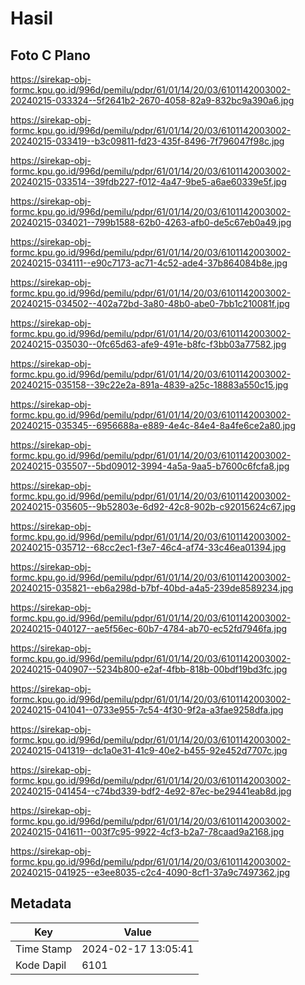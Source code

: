 # Hasil

## Foto C Plano

https://sirekap-obj-formc.kpu.go.id/996d/pemilu/pdpr/61/01/14/20/03/6101142003002-20240215-033324--5f2641b2-2670-4058-82a9-832bc9a390a6.jpg

https://sirekap-obj-formc.kpu.go.id/996d/pemilu/pdpr/61/01/14/20/03/6101142003002-20240215-033419--b3c09811-fd23-435f-8496-7f796047f98c.jpg

https://sirekap-obj-formc.kpu.go.id/996d/pemilu/pdpr/61/01/14/20/03/6101142003002-20240215-033514--39fdb227-f012-4a47-9be5-a6ae60339e5f.jpg

https://sirekap-obj-formc.kpu.go.id/996d/pemilu/pdpr/61/01/14/20/03/6101142003002-20240215-034021--799b1588-62b0-4263-afb0-de5c67eb0a49.jpg

https://sirekap-obj-formc.kpu.go.id/996d/pemilu/pdpr/61/01/14/20/03/6101142003002-20240215-034111--e90c7173-ac71-4c52-ade4-37b864084b8e.jpg

https://sirekap-obj-formc.kpu.go.id/996d/pemilu/pdpr/61/01/14/20/03/6101142003002-20240215-034502--402a72bd-3a80-48b0-abe0-7bb1c210081f.jpg

https://sirekap-obj-formc.kpu.go.id/996d/pemilu/pdpr/61/01/14/20/03/6101142003002-20240215-035030--0fc65d63-afe9-491e-b8fc-f3bb03a77582.jpg

https://sirekap-obj-formc.kpu.go.id/996d/pemilu/pdpr/61/01/14/20/03/6101142003002-20240215-035158--39c22e2a-891a-4839-a25c-18883a550c15.jpg

https://sirekap-obj-formc.kpu.go.id/996d/pemilu/pdpr/61/01/14/20/03/6101142003002-20240215-035345--6956688a-e889-4e4c-84e4-8a4fe6ce2a80.jpg

https://sirekap-obj-formc.kpu.go.id/996d/pemilu/pdpr/61/01/14/20/03/6101142003002-20240215-035507--5bd09012-3994-4a5a-9aa5-b7600c6fcfa8.jpg

https://sirekap-obj-formc.kpu.go.id/996d/pemilu/pdpr/61/01/14/20/03/6101142003002-20240215-035605--9b52803e-6d92-42c8-902b-c92015624c67.jpg

https://sirekap-obj-formc.kpu.go.id/996d/pemilu/pdpr/61/01/14/20/03/6101142003002-20240215-035712--68cc2ec1-f3e7-46c4-af74-33c46ea01394.jpg

https://sirekap-obj-formc.kpu.go.id/996d/pemilu/pdpr/61/01/14/20/03/6101142003002-20240215-035821--eb6a298d-b7bf-40bd-a4a5-239de8589234.jpg

https://sirekap-obj-formc.kpu.go.id/996d/pemilu/pdpr/61/01/14/20/03/6101142003002-20240215-040127--ae5f56ec-60b7-4784-ab70-ec52fd7946fa.jpg

https://sirekap-obj-formc.kpu.go.id/996d/pemilu/pdpr/61/01/14/20/03/6101142003002-20240215-040907--5234b800-e2af-4fbb-818b-00bdf19bd3fc.jpg

https://sirekap-obj-formc.kpu.go.id/996d/pemilu/pdpr/61/01/14/20/03/6101142003002-20240215-041041--0733e955-7c54-4f30-9f2a-a3fae9258dfa.jpg

https://sirekap-obj-formc.kpu.go.id/996d/pemilu/pdpr/61/01/14/20/03/6101142003002-20240215-041319--dc1a0e31-41c9-40e2-b455-92e452d7707c.jpg

https://sirekap-obj-formc.kpu.go.id/996d/pemilu/pdpr/61/01/14/20/03/6101142003002-20240215-041454--c74bd339-bdf2-4e92-87ec-be29441eab8d.jpg

https://sirekap-obj-formc.kpu.go.id/996d/pemilu/pdpr/61/01/14/20/03/6101142003002-20240215-041611--003f7c95-9922-4cf3-b2a7-78caad9a2168.jpg

https://sirekap-obj-formc.kpu.go.id/996d/pemilu/pdpr/61/01/14/20/03/6101142003002-20240215-041925--e3ee8035-c2c4-4090-8cf1-37a9c7497362.jpg


## Metadata

| Key        | Value               |
| ---------- | ------------------- |
| Time Stamp | 2024-02-17 13:05:41 |
| Kode Dapil | 6101                |



